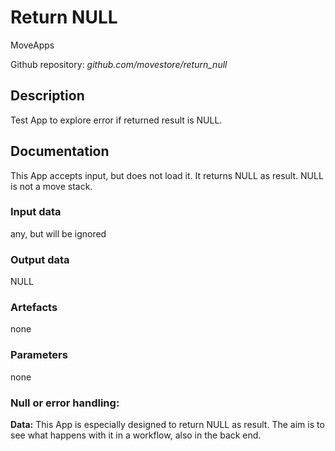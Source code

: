 # Return NULL
MoveApps

Github repository: *github.com/movestore/return_null*

## Description
Test App to explore error if returned result is NULL.

## Documentation
This App accepts input, but does not load it. It returns NULL as result. NULL is not a move stack.

### Input data
any, but will be ignored

### Output data
NULL

### Artefacts
none

### Parameters 
none

### Null or error handling:
**Data:** This App is especially designed to return NULL as result. The aim is to see what happens with it in a workflow, also in the back end.
